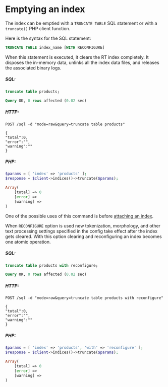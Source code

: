 # Emptying an index

The index can be emptied with a `TRUNCATE TABLE` SQL statement or with a `truncate()` PHP client function.

Here is the syntax for the SQL statement:

```sql
TRUNCATE TABLE index_name [WITH RECONFIGURE]
```

<!-- example truncate -->

When this statement is executed, it clears the RT index completely. It disposes the in-memory data, unlinks all the index data files, and releases the associated binary logs.

<!-- intro -->
##### SQL:
<!-- request SQL -->

```sql
truncate table products;
```
<!-- response SQL -->

```sql
Query OK, 0 rows affected (0.02 sec)
```

<!-- intro -->
##### HTTP:

<!-- request HTTP -->

```http
POST /sql -d "mode=raw&query=truncate table products"
```

<!-- response HTTP -->
```http
{
"total":0,
"error":"",
"warning":""
}
```

<!-- intro -->
##### PHP:

<!-- request PHP -->

```php
$params = [ 'index' => 'products' ];
$response = $client->indices()->truncate($params);
```

<!-- response PHP -->
```php
Array(
    [total] => 0
    [error] => 
    [warning] => 
)
```

<!-- end -->

One of the possible uses of this command is before [attaching an index](Adding_data_from_external_storages/Adding_data_from_indexes/Attaching_a_plain_index_to_RT_index.md).

<!-- example truncate with RECONFIGURE -->

When `RECONFIGURE` option is used new tokenization, morphology, and other text processing settings specified in the config take effect after the index gets cleared. With this option clearing and reconfiguring an index becomes one atomic operation.

<!-- intro -->
##### SQL:
<!-- request SQL -->

```sql
truncate table products with reconfigure;
```
<!-- response SQL -->

```sql
Query OK, 0 rows affected (0.02 sec)
```

<!-- intro -->
##### HTTP:

<!-- request HTTP -->

```http
POST /sql -d "mode=raw&query=truncate table products with reconfigure"
```

<!-- response HTTP -->
```http
{
"total":0,
"error":"",
"warning":""
}
```

<!-- intro -->
##### PHP:

<!-- request PHP -->

```php
$params = [ 'index' => 'products', 'with' => 'reconfigure' ];
$response = $client->indices()->truncate($params);
```

<!-- response PHP -->
```php
Array(
    [total] => 0
    [error] => 
    [warning] => 
)
```

<!-- end -->
